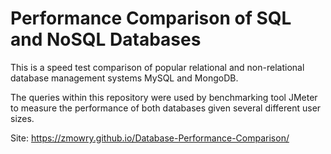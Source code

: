 # Performance Comparison of SQL and NoSQL Databases
This is a speed test comparison of popular relational and non-relational database management systems MySQL and MongoDB.

The queries within this repository were used by benchmarking tool JMeter to measure the performance of both databases given several different user sizes.

Site: https://zmowry.github.io/Database-Performance-Comparison/
